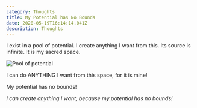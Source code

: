 ```yaml
---
category: Thoughts
title: My Potential has No Bounds
date: 2020-05-19T16:14:14.041Z
description: Thoughts
---
```

I exist in a pool of potential. I create anything I want from this. Its source is infinite. It is my sacred space.

![Pool of potential](/img/potential.jpg "Pool of potential")

I can do ANYTHING I want from this space, for it is mine!

My potential has no bounds!

*I can create anything I want, because my potential has no bounds!*